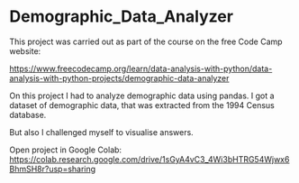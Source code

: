 # Demographic_Data_Analyzer

This project was carried out as part of the course on the free Code Camp website:

https://www.freecodecamp.org/learn/data-analysis-with-python/data-analysis-with-python-projects/demographic-data-analyzer

On this project I had to analyze demographic data using pandas. I got a dataset of demographic data, that was extracted from the 1994 Census database.

But also I challenged myself to visualise answers.

Open project in Google Colab: https://colab.research.google.com/drive/1sGyA4vC3_4Wi3bHTRG54Wjwx6BhmSH8r?usp=sharing
